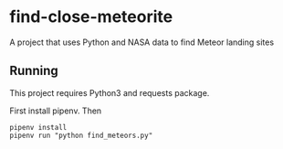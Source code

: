 # find-close-meteorite
A project that uses Python and NASA data to find Meteor landing sites

## Running

This project requires Python3 and requests package.

First install pipenv. Then

```
pipenv install
pipenv run "python find_meteors.py"
```
